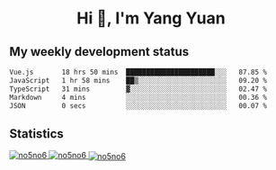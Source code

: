 <h1 align="center">Hi 👋, I'm Yang Yuan</h1>


## My weekly development status
<!--START_SECTION:waka-->

```txt
Vue.js       18 hrs 50 mins  ██████████████████████░░░   87.85 %
JavaScript   1 hr 58 mins    ██▒░░░░░░░░░░░░░░░░░░░░░░   09.20 %
TypeScript   31 mins         ▓░░░░░░░░░░░░░░░░░░░░░░░░   02.47 %
Markdown     4 mins          ░░░░░░░░░░░░░░░░░░░░░░░░░   00.36 %
JSON         0 secs          ░░░░░░░░░░░░░░░░░░░░░░░░░   00.07 %
```

<!--END_SECTION:waka-->

## Statistics
<a href="https://github.com/anuraghazra/github-readme-stats">
  <img src="https://github-readme-stats.vercel.app/api/top-langs/?username=no5no6&theme=dracula" alt="no5no6">
</a>
<a href="https://github.com/anuraghazra/github-readme-stats">
  <img src="https://github-readme-stats.vercel.app/api?username=no5no6&show_icons=true&theme=dracula&line_height=40" alt="no5no6">
</a>
<a href="https://github.com/anuraghazra/github-readme-stats">
  <img align="center" src="https://github-readme-streak-stats.herokuapp.com/?user=no5no6&theme=dracula" alt="no5no6" />
</a>